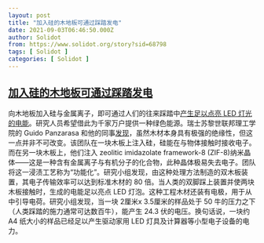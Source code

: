 ```yaml
---
layout: post
title: "加入硅的木地板可通过踩踏发电"
date: 2021-09-03T06:46:50.000Z
author: Solidot
from: https://www.solidot.org/story?sid=68798
tags: [ Solidot ]
categories: [ Solidot ]
---
```

<!--1630651610000-->
[加入硅的木地板可通过踩踏发电](https://www.solidot.org/story?sid=68798)
------

<div>
向木地板加入硅与金属离子，即可通过人们的往来踩踏中<a href="https://www.newscientist.com/article/2288670-wooden-floors-laced-with-silicon-generate-electricity-from-footsteps/" target="_blank">产生足以点亮 LED 灯光的电能</a>。研究人员希望借此为千家万户提供一种绿色能源。瑞士苏黎世联邦理工学院的 Guido Panzarasa 和他的同事<a href="https://www.doi.org/10.1016/j.matt.2021.07.022">发现</a>，虽然木材本身具有极强的绝缘性，但这一点并非不可改变。该团队在一块木板上注入硅，硅能在与物体接触时接收电子。而在另一块木板上，他们注入 zeolitic imidazolate framework-8 (ZIF-8)纳米晶体——这是一种含有金属离子与有机分子的化合物，此种晶体极易失去电子。团队将这一浸渍工艺称为“功能化”。研究小组发现，由这种处理方法制造的双木板装置，其电子传输效率可以达到标准木材的 80 倍。当人类的双脚踩上装置并使两块木板接触时，生成的电能足以亮点 LED 灯泡。这种工程木材还装有电极，用于从中引导电荷。研究小组发现，当一块 2厘米x 3.5厘米的样品处于 50 牛的压力之下（人类踩踏的施力通常可达数百牛），能产生 24.3 伏的电压。换句话说，一块约 A4 纸大小的样品已经足以产生驱动家用 LED 灯具及计算器等小型电子设备的电力。
</div>
